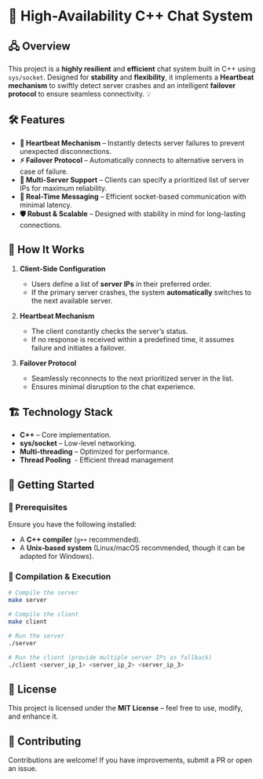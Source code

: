 # 🚀 High-Availability C++ Chat System

## 🖧 Overview

This project is a **highly resilient** and **efficient** chat system built in C++ using `sys/socket`. Designed for **stability** and **flexibility**, it implements a **Heartbeat mechanism** to swiftly detect server crashes and an intelligent **failover protocol** to ensure seamless connectivity. 💡

## 🛠 Features

- **🔄 Heartbeat Mechanism** – Instantly detects server failures to prevent unexpected disconnections.
- **⚡ Failover Protocol** – Automatically connects to alternative servers in case of failure.
- **📡 Multi-Server Support** – Clients can specify a prioritized list of server IPs for maximum reliability.
- **💬 Real-Time Messaging** – Efficient socket-based communication with minimal latency.
- **🛡 Robust & Scalable** – Designed with stability in mind for long-lasting connections.

## 🎯 How It Works

1. **Client-Side Configuration**

   - Users define a list of **server IPs** in their preferred order.
   - If the primary server crashes, the system **automatically** switches to the next available server.

2. **Heartbeat Mechanism**

   - The client constantly checks the server’s status.
   - If no response is received within a predefined time, it assumes failure and initiates a failover.

3. **Failover Protocol**

   - Seamlessly reconnects to the next prioritized server in the list.
   - Ensures minimal disruption to the chat experience.

## 🏗️ Technology Stack

- **C++** – Core implementation.
- **sys/socket** – Low-level networking.
- **Multi-threading** – Optimized for performance.
- **Thread Pooling**  - Efficient thread management&#x20;

## 🚀 Getting Started

### 🔧 Prerequisites

Ensure you have the following installed:

- A **C++ compiler** (`g++` recommended).
- A **Unix-based system** (Linux/macOS recommended, though it can be adapted for Windows).

### 🔨 Compilation & Execution

```sh
# Compile the server
make server

# Compile the client
make client

# Run the server
./server

# Run the client (provide multiple server IPs as fallback)
./client <server_ip_1> <server_ip_2> <server_ip_3>
```

## 📜 License

This project is licensed under the **MIT License** – feel free to use, modify, and enhance it.

## 🤝 Contributing

Contributions are welcome! If you have improvements, submit a PR or open an issue.

